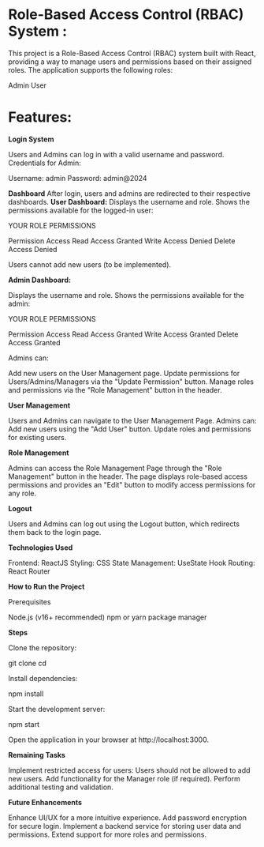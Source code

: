 # Role-Based Access Control (RBAC) System :

This project is a Role-Based Access Control (RBAC) system built with React, providing a way to manage users and permissions based on their assigned roles. The application supports the following roles:

Admin
User

# Features:

**Login System**

Users and Admins can log in with a valid username and password.
Credentials for Admin:

Username: admin
Password: admin@2024

**Dashboard**
After login, users and admins are redirected to their respective dashboards.
**User Dashboard:**
Displays the username and role.
Shows the permissions available for the logged-in user:

YOUR ROLE PERMISSIONS

Permission     Access
Read Access    Granted
Write Access   Denied
Delete Access  Denied

Users cannot add new users (to be implemented).

**Admin Dashboard:**

Displays the username and role.
Shows the permissions available for the admin:

YOUR ROLE PERMISSIONS

Permission     Access
Read Access    Granted
Write Access   Granted
Delete Access  Granted

Admins can:

Add new users on the User Management page.
Update permissions for Users/Admins/Managers via the "Update Permission" button.
Manage roles and permissions via the "Role Management" button in the header.

**User Management**

Users and Admins can navigate to the User Management Page.
Admins can:
Add new users using the "Add User" button.
Update roles and permissions for existing users.

**Role Management**

Admins can access the Role Management Page through the "Role Management" button in the header.
The page displays role-based access permissions and provides an "Edit" button to modify access permissions for any role.

**Logout**

Users and Admins can log out using the Logout button, which redirects them back to the login page.

**Technologies Used**

Frontend: ReactJS
Styling: CSS
State Management: UseState Hook
Routing: React Router


**How to Run the Project**

Prerequisites

Node.js (v16+ recommended)
npm or yarn package manager

**Steps**

Clone the repository:

git clone <repository-url>
cd <repository-folder>

Install dependencies:

npm install

Start the development server:

npm start

Open the application in your browser at http://localhost:3000.

**Remaining Tasks**

Implement restricted access for users:
Users should not be allowed to add new users.
Add functionality for the Manager role (if required).
Perform additional testing and validation.

**Future Enhancements**

Enhance UI/UX for a more intuitive experience.
Add password encryption for secure login.
Implement a backend service for storing user data and permissions.
Extend support for more roles and permissions.